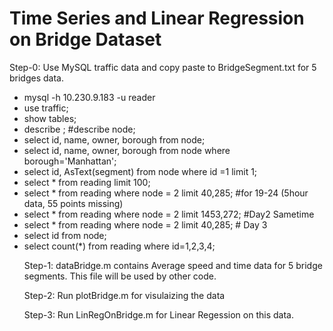 # Time Series and Linear Regression on Bridge Dataset

Step-0: Use MySQL traffic data and copy paste to BridgeSegment.txt for 5 bridges data.

* mysql -h 10.230.9.183 -u reader
* use traffic;
* show tables;
* describe <table>; #describe node;
* select id, name, owner, borough from node;
* select id, name, owner, borough from node where borough='Manhattan';
* select id, AsText(segment) from node where id =1 limit 1;
* select * from reading limit 100;
* select * from reading where node = 2 limit 40,285; #for 19-24 (5hour data, 55 points missing)
* select * from reading where node = 2 limit 1453,272; #Day2 Sametime
* select * from reading where node = 2 limit 40,285; # Day 3
* select id from node;
* select count(*) from reading where id=1,2,3,4;

Step-1: dataBridge.m contains Average speed and time data for 5 bridge segments. This file will be used by other code.

Step-2: Run plotBridge.m for visulaizing the data

Step-3: Run LinRegOnBridge.m for Linear Regession on this data.
